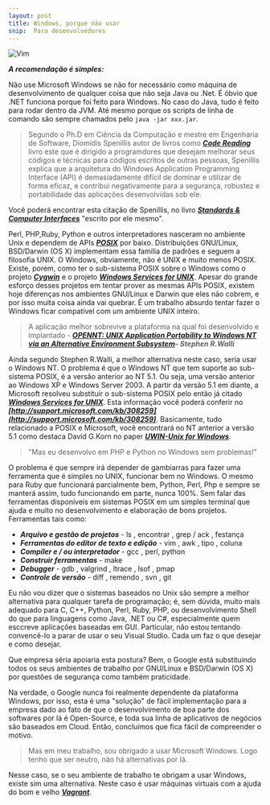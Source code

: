 ```yaml
---
layout: post
title: Windows, porque não usar
snip:  Para desenvolvedores
---
```


![Vim](http://cdn.instantshift.com/media/uploads/2013/04/universal-mobile-site-design-flaw.jpg)

***A recomendação é simples:*** 

Não use Microsoft Windows se não for necessário como máquina de desenvolvimento de qualquer coisa que não seja Java ou .Net. É óbvio que .NET funciona porque foi feito para Windows. No caso do Java, tudo é feito para rodar dentro da JVM. Até mesmo porque os scripts de linha de comando são sempre chamados pelo ```java -jar xxx.jar```.

> Segundo o Ph.D em Ciência da Computação e mestre em Engenharia de Software, Diomidis Spenillis autor de livros como ***[Code Reading](http://www.amazon.com/Code-Reading-Open-Source-Perspective/dp/0201799405)*** livro este que é dirigido a programdores que desejam melhorar seus códigos e técnicas para códigos escritos de outras pessoas, Spenillis explica que a arquitetura do Windows Application Programming Interface (API) é demasiadamente difícil de dominar e utilizar de forma eficaz, e contribui negativamente para a segurança, robustez e portabilidade das aplicações desenvolvidas sob ele.

Você poderá encontrar esta citação de Spenillis, no livro ***[Standards & Computer Interfaces](http://www.sciencedirect.com/science/article/pii/S0920548998000129)*** "escrito por ele mesmo".

Perl, PHP,Ruby, Python e outros interpretadores nasceram no ambiente Unix e dependem de APIs ***[POSIX](http://en.wikipedia.org/wiki/POSIX)*** por baixo. Distribuições GNU/Linux, BSD/Darwin (OS X) implementam essa família de padrões e seguem a filosofia UNIX. O Windows, obviamente, não é UNIX e muito menos POSIX. Existe, porém, como ter o sub-sistema POSIX sobre o Windows como o projeto ***[Cygwin](https://www.cygwin.com/)*** e o projeto ***[Windows Services for UNIX](http://www.microsoft.com/en-us/download/details.aspx?id=274)***. Apesar do grande esforço desses projetos em tentar prover as mesmas APIs POSIX, existem hoje diferenças nos ambientes GNU/Linux e Darwin que eles não cobrem, e por isso muita coisa ainda vai quebrar. É um trabalho absurdo tentar fazer o Windows ficar compatível com um ambiente UNIX inteiro. 

> A aplicação melhor sobrevive a plataforma na qual foi desenvolvido e implantado - ***[OPENNT: UNIX Application Portability to Windows NT via an Alternative Environment Subsystem](https://www.usenix.org/legacy/publications/library/proceedings/usenix-nt97/full_papers/walli/walli.pdf)- Stephen R.Walli***

Ainda segundo Stephen R.Walli, a melhor alternativa neste caso, seria usar o Windows NT. O problema é que o Windows NT que tem suporte ao sub-sistema POSIX, é a versão anterior ao NT 5.1. Ou seja, uma versão anterior ao Windows XP e Windows Server 2003. A partir da versão 5.1 em diante, a Microsoft resolveu substituir o sub-sistema POSIX pelo então já citado ***[Windows Services for UNIX](http://www.microsoft.com/en-us/download/details.aspx?id=274)***. Esta informação você poderá conferir no ***[http://support.microsoft.com/kb/308259](http://support.microsoft.com/kb/308259)***. Basicamente, tudo relacionado a POSIX e Microsoft, você encontrará no NT anterior a versão 5.1 como destaca David G.Korn no paper ***[UWIN-Unix for Windows](https://www.usenix.org/legacy/publications/library/proceedings/usenix-nt97/full_papers/korn/korn.pdf)***.

> "Mas eu desenvolvo em PHP e Python no Windows sem problemas!"

O problema é que sempre irá depender de gambiarras para fazer uma ferramenta que é simples no UNIX, funcionar bem no Windows. O mesmo para Ruby que funcionará parcialmente bem, Python, Perl, Php e sempre se manterá assim, tudo funcionando em parte, nunca 100%. Sem falar das ferramentas disponíveis em sistemas POSIX em um simples terminal que ajuda e muito no desenvolvimento e elaboração de bons projetos. Ferramentas tais como:

* ***Arquivo e gestão de projetos*** - ls , encontrar , grep / ack , festança
* ***Ferramentas do editor de texto e edição*** - vim , awk , tipo , coluna
* ***Compiler e / ou interpretador*** - gcc , perl, python
* ***Construir ferramentas*** - make
* ***Debugger*** - gdb , valgrind , ltrace , lsof , pmap
* ***Controle de versão*** - diff , remendo , svn , git

Eu não vou dizer que o sistemas baseados no Unix são sempre a melhor alternativa para qualquer tarefa de programação; é, sem dúvida, muito mais adequado para C, C++, Python, Perl, Ruby, PHP, ou desenvolvimento Shell do que para linguagens como Java, .NET ou C#, especialmente quem esccreve aplicações baseadas em GUI. Particular, não estou tentando convencê-lo a parar de usar o seu Visual Studio. Cada um faz o que desejar e como desejar.

Que empresa séria apoiaria esta postura? Bem, o Google está substituindo todos os seus ambientes de trabalho por GNU/Linux e BSD/Darwin (OS X) por questões de segurança como também praticidade.

 Na verdade, o Google nunca foi realmente dependente da plataforma Windows, por isso, esta é uma "solução" de fácil implementação para a empresa dado ao fato de que o desenvolvimento de boa parte dos softwares por lá é Open-Source, e toda sua linha de aplicativos de negócios são baseados em Cloud. Então, concluímos que fica fácil de compreender o motivo. 

> Mas em meu trabalho, sou obrigado a usar Microsoft Windows. Logo tenho que ser neutro, não há alternativas por lá.


Nesse caso, se o seu ambiente de trabalho te obrigam a usar Windows, existe sim uma alternativa. Neste caso é usar máquinas virtuais com a ajuda do bom e velho ***[Vagrant](https://www.vagrantup.com/)***.



